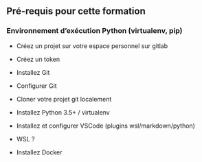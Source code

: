 ## Pré-requis pour cette formation

### Environnement d’exécution Python (virtualenv, pip)

- Créez un projet sur votre espace personnel sur gitlab
- Créez un token
- Installez Git
- Configurer Git
- Cloner votre projet git localement

- Installez Python 3.5+ / virtualenv

- Installez et configurer VSCode (plugins wsl/markdown/python)

- WSL ?

- Installez Docker

